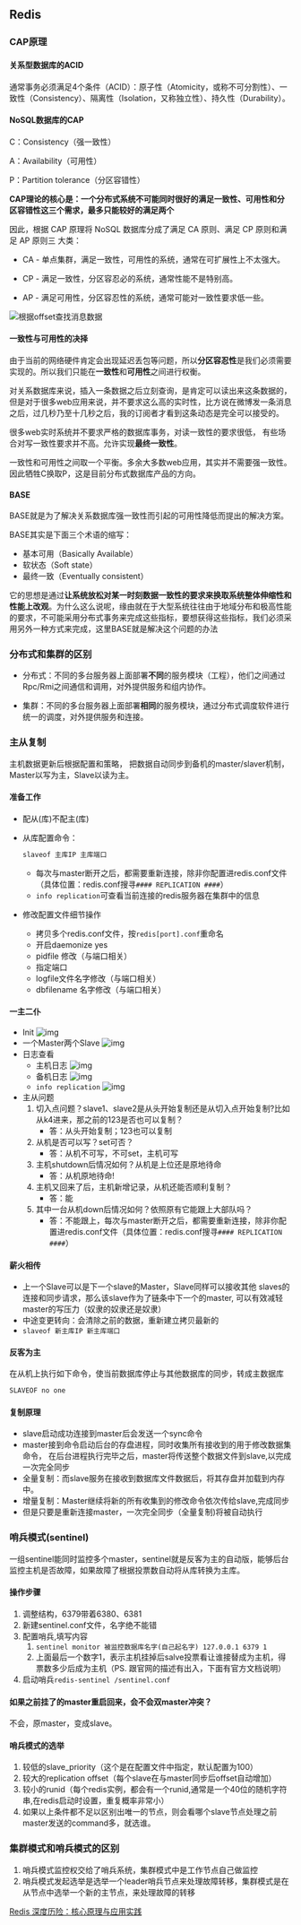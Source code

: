 ## Redis

### CAP原理

#### 关系型数据库的ACID

通常事务必须满足4个条件（ACID）：原子性（Atomicity，或称不可分割性）、一致性（Consistency）、隔离性（Isolation，又称独立性）、持久性（Durability）。

#### NoSQL数据库的CAP

C：Consistency（强一致性）

A：Availability（可用性）

P：Partition tolerance（分区容错性）

**CAP理论的核心是：一个分布式系统不可能同时很好的满足一致性、可用性和分区容错性这三个需求，最多只能较好的满足两个**

因此，根据 CAP 原理将 NoSQL 数据库分成了满足 CA 原则、满足 CP 原则和满足 AP 原则三 大类：

- CA - 单点集群，满足一致性，可用性的系统，通常在可扩展性上不太强大。

- CP - 满足一致性，分区容忍必的系统，通常性能不是特别高。

- AP - 满足可用性，分区容忍性的系统，通常可能对一致性要求低一些。

![根据offset查找消息数据](../../src/redis/cap.png)

#### 一致性与可用性的决择

由于当前的网络硬件肯定会出现延迟丢包等问题，所以**分区容忍性**是我们必须需要实现的。所以我们只能在**一致性**和**可用性**之间进行权衡。

对关系数据库来说，插入一条数据之后立刻查询，是肯定可以读出来这条数据的，但是对于很多web应用来说，并不要求这么高的实时性，比方说在微博发一条消息之后，过几秒乃至十几秒之后，我的订阅者才看到这条动态是完全可以接受的。

很多web实时系统并不要求严格的数据库事务，对读一致性的要求很低， 有些场合对写一致性要求并不高。允许实现**最终一致性**。

一致性和可用性之间取一个平衡。多余大多数web应用，其实并不需要强一致性。因此牺牲C换取P，这是目前分布式数据库产品的方向。

#### BASE

BASE就是为了解决关系数据库强一致性而引起的可用性降低而提出的解决方案。

BASE其实是下面三个术语的缩写：

- 基本可用（Basically Available）
- 软状态（Soft state）
- 最终一致（Eventually consistent）

它的思想是通过**让系统放松对某一时刻数据一致性的要求来换取系统整体伸缩性和性能上改观**。为什么这么说呢，缘由就在于大型系统往往由于地域分布和极高性能的要求，不可能采用分布式事务来完成这些指标，要想获得这些指标，我们必须采用另外一种方式来完成，这里BASE就是解决这个问题的办法

### 分布式和集群的区别

* 分布式：不同的多台服务器上面部署**不同**的服务模块（工程），他们之间通过Rpc/Rmi之间通信和调用，对外提供服务和组内协作。

* 集群：不同的多台服务器上面部署**相同**的服务模块，通过分布式调度软件进行统一的调度，对外提供服务和连接。

### 主从复制

主机数据更新后根据配置和策略， 把数据自动同步到备机的master/slaver机制，Master以写为主，Slave以读为主。

#### 准备工作

- 配从(库)不配主(库)

- 从库配置命令：

  ```bash
  slaveof 主库IP 主库端口
  ```

  - 每次与master断开之后，都需要重新连接，除非你配置进redis.conf文件（具体位置：redis.conf搜寻`#### REPLICATION ####`）
  - `info replication`可查看当前连接的redis服务器在集群中的信息

- 修改配置文件细节操作

  - 拷贝多个redis.conf文件，按`redis[port].conf`重命名
  - 开启daemonize yes
  - pidfile 修改（与端口相关）
  - 指定端口
  - logfile文件名字修改（与端口相关）
  - dbfilename 名字修改（与端口相关）

#### 一主二仆

- Init 
  ![img](../../src/redis/replication_demo00.png)
- 一个Master两个Slave 
  ![img](../../src/redis/replication_demo01.png)
- 日志查看
  - 主机日志 
    ![img](../../src/redis/replication_demo02.png)
  - 备机日志 
    ![img](../../src/redis/replication_demo03.png)
  - `info replication` 
    ![img](../../src/redis/replication_demo04.png)
- 主从问题
  1. 切入点问题？slave1、slave2是从头开始复制还是从切入点开始复制?比如从k4进来，那之前的123是否也可以复制？
     - 答：从头开始复制；123也可以复制
  2. 从机是否可以写？set可否？
     - 答：从机不可写，不可set，主机可写
  3. 主机shutdown后情况如何？从机是上位还是原地待命
     - 答：从机原地待命!
  4. 主机又回来了后，主机新增记录，从机还能否顺利复制？
     - 答：能
  5. 其中一台从机down后情况如何？依照原有它能跟上大部队吗？
     - 答：不能跟上，每次与master断开之后，都需要重新连接，除非你配置进redis.conf文件（具体位置：redis.conf搜寻`#### REPLICATION ####`）

#### 薪火相传

- 上一个Slave可以是下一个slave的Master，Slave同样可以接收其他 slaves的连接和同步请求，那么该slave作为了链条中下一个的master, 可以有效减轻master的写压力（奴隶的奴隶还是奴隶）
- 中途变更转向：会清除之前的数据，重新建立拷贝最新的
- `slaveof 新主库IP 新主库端口`

#### 反客为主

在从机上执行如下命令，使当前数据库停止与其他数据库的同步，转成主数据库

```bash
SLAVEOF no one
```

#### 复制原理

- slave启动成功连接到master后会发送一个sync命令
- master接到命令启动后台的存盘进程，同时收集所有接收到的用于修改数据集命令， 在后台进程执行完毕之后，master将传送整个数据文件到slave,以完成一次完全同步
- 全量复制：而slave服务在接收到数据库文件数据后，将其存盘并加载到内存中。
- 增量复制：Master继续将新的所有收集到的修改命令依次传给slave,完成同步
- 但是只要是重新连接master，一次完全同步（全量复制)将被自动执行

### 哨兵模式(sentinel)

一组sentinel能同时监控多个master，sentinel就是反客为主的自动版，能够后台监控主机是否故障，如果故障了根据投票数自动将从库转换为主库。

#### 操作步骤

1. 调整结构，6379带着6380、6381
2. 新建sentinel.conf文件，名字绝不能错
3. 配置哨兵,填写内容
   1. `sentinel monitor 被监控数据库名字(自己起名字) 127.0.0.1 6379 1`
   2. 上面最后一个数字1，表示主机挂掉后salve投票看让谁接替成为主机，得票数多少后成为主机（PS. 跟官网的描述有出入，下面有官方文档说明）
4. 启动哨兵`redis-sentinel /sentinel.conf `


#### 如果之前挂了的master重启回来，会不会双master冲突？ 

 不会，原master，变成slave。

#### 哨兵模式的选举

1. 较低的slave_priority（这个是在配置文件中指定，默认配置为100）
2. 较大的replication offset（每个slave在与master同步后offset自动增加）
3. 较小的runid（每个redis实例，都会有一个runid,通常是一个40位的随机字符串,在redis启动时设置，重复概率非常小）
4. 如果以上条件都不足以区别出唯一的节点，则会看哪个slave节点处理之前master发送的command多，就选谁。

### 集群模式和哨兵模式的区别

1. 哨兵模式监控权交给了哨兵系统，集群模式中是工作节点自己做监控
2. 哨兵模式发起选举是选举一个leader哨兵节点来处理故障转移，集群模式是在从节点中选举一个新的主节点，来处理故障的转移

[Redis 深度历险：核心原理与应用实践](https://juejin.im/book/5afc2e5f6fb9a07a9b362527/section)
